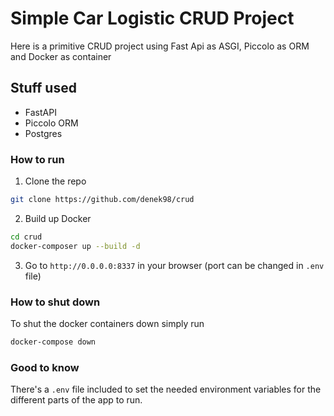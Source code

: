 # Simple Car Logistic CRUD Project
Here is a primitive CRUD project using Fast Api as ASGI, Piccolo as ORM and Docker as container

## Stuff used
* FastAPI
* Piccolo ORM
* Postgres

### How to run
1. Clone the repo
```sh
git clone https://github.com/denek98/crud
```
2. Build up Docker
```sh
cd crud
docker-composer up --build -d
```
3. Go to `http://0.0.0.0:8337` in your browser (port can be changed in `.env` file)

### How to shut down
To shut the docker containers down simply run
```sh
docker-compose down
```

### Good to know
There's a `.env` file included to set the needed environment variables for the different parts of the app to run.

